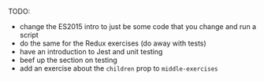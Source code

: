 TODO:

- change the ES2015 intro to just be some code that you change and run a script
- do the same for the Redux exercises (do away with tests)
- have an introduction to Jest and unit testing
- beef up the section on testing
- add an exercise about the `children` prop to `middle-exercises`
